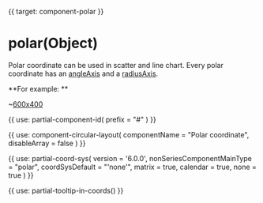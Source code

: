 
{{ target: component-polar }}

# polar(Object)

Polar coordinate can be used in scatter and line chart. Every polar coordinate has an [angleAxis](~angleAxis) and a [radiusAxis](~radiusAxis).

**For example: **

~[600x400](${galleryViewPath}scatter-polar-punchCard&edit=1&reset=1)

{{ use: partial-component-id(
    prefix = "#"
) }}

{{ use: component-circular-layout(
    componentName = "Polar coordinate",
    disableArray = false
) }}

{{ use: partial-coord-sys(
    version = '6.0.0',
    nonSeriesComponentMainType = "polar",
    coordSysDefault = "'none'",
    matrix = true,
    calendar = true,
    none = true
) }}

{{ use: partial-tooltip-in-coords() }}


